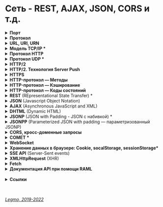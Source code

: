 <h1>Сеть - REST, AJAX, JSON, CORS и т.д.</h1>

[//]: # (Порт)
<details><summary><b>Порт</b></summary><p>

  - Номер выданный операционной системой каждой программе, которая хочет отсылать данные в сеть.

<br></p>
</details> 

[//]: # (Протокол todo: доработать)
<details><summary><b>Протокол</b></summary><p>

  - Сетевой протокол — набор правил, по которым реализуется соединение и обмен данными между несколькими устройствами в сети.
  - Некоторые протоколы:
    - `TСP` - создание интернет пакетов и их обратную сборку в нужном порядке в месте получения. Проверяет целостность информации. Если часть пакетов утеряна в процессе передачи, они передаются повторно.
    - `IP` - для доставки информации по нужному адресу.
    - `UDP` - надо передать быстро, но без гарантий доставки (например передача аудио)
    - `ICMP` - в диагностических или сервисных целях. Например передача сообщений об ошибках и других исключительных ситуациях
    - `SMTP`, `POP`, `IMAP` - Почтовые протоколы
    - `HTTP` — передача данных при клиент-серверном взаимодействии.
    - `FTP` — передача файлов
    - `ARP` — определение MAC-адреса другого компьютера по известному IP-адресу.
  - 
  - Для одновременной работы серверов по протоколам SMTP, POP, IMAP, HTTP, HTTPS, FTP и др. вовсе не требуются отдельные компьютеры или ip-адреса. Все эти сервера можно установить на один компьютер с одним ip-адресом. Это достигается за счет то, что каждый из протоколов использует свой порт.
  - 
  - **Ссылки**
    - [Сетевые протоколы – IP, ICMP, TCP, UDP, POP, SMTP, POP/POP3, IMAP, HTTP/HTTPS, FTP и другие](http://compbasic.ru/network-protocol/)

<br></p>
</details> 

[//]: # (URL, URI, URN todo: дополнять)
<details><summary><b>URL, URI, URN</b></summary><p>

[//]: # (Общее)
- <details><summary><b>Общее</b></summary><p>

  - `URI` (унифицированный идентификатор ресурс) — строка символов, для идентификации ресурса **по его адресу или имени, или тому и тому вместе**.
  - `URL` (унифицированный указатель ресурса) — строка символов, для идентификации ресурса **только по его адресу**. Веб-адрес, используемый для идентификации ресурсов в интернете
  - `URN` (унифицированный идентификатор ресурс) — строка символов, для идентификации ресурса, **только по его имени**.  

  <br></p>
  </details>

[//]: # (URL состоит из)
- <details><summary><b>URL состоит из</b></summary><p>

  - Протокола — набор правил соединение и обмена данными между устройствами в сети. Например: `http:`
  - Домена — имя для идентификации одного или нескольких IP-адресов, на которых расположен ресурс.
  - Пути — местоположение ресурса на сервере
  - Параметров — дополнительные данные, для идентификации или фильтрации ресурса на сервере

  <br></p>
  </details>

[//]: # (Кодировка URL)
- <details><summary><b>Кодировка URL</b></summary><p>

  - URL-адреса используют ASCII-кодировку.
  - 
  - Если есть символы не из набора ASCII — URL-адрес конвертируется в допустимый формат ASCII.
  - Перекодироваться должны буквы кириллицы, буквы с диакритическими знаками, лигатуры, иероглифы...
  - Кодирование URL конвертирует этот адрес в ASCII формат.
  - 
  - Кодировщик URL заменяет небезопасные символы ASCII знаком `%`, за которым следуют два шестнадцатиричных числа, которые соответствуют значениям символов из кодировки `ISO-8859-1`.
  - URL не должен содержать `пробелы`. Кодировщик URL обычно заменяет пробелы знаком `%20`.

  <br></p>
  </details>

[//]: # (Национальные кодировки)
- <details><summary><b>Национальные кодировки</b></summary><p>

  - Для введения многоязычных доменов используют технологию преобразования кодировки.
  - Работает поверх старой системы DNS, не требует никаких изменений в последней.
  - Преобразование имён происходит на стороне клиента, до отправки запроса в систему DNS.
  - Доменные имена с символами нац. алфавитов, которые пользователь набирает в адресной строке, преобразуются браузером в кодировку ASCII.

  <br></p>
  </details>
<br></p>
</details> 

[//]: # (TCP/IP todo: дополнять)
<details><summary><b>Модель TCP/IP *</b></summary><p>

[//]: # (Общее)
- <details><summary><b>Общее</b></summary><p>

  - Модель, теоретическое описание принципов работы набора сетевых протоколов, взаимодействующих друг с другом.
  - Сетевая модель передачи данных, представленных в цифровом виде.
  - 
  - Предполагает прохождение информации через 4 уровня, каждый из них описан набором правил (протоколом передачи).
  - Модель TCP/IP возникла как развитие модели `OSI` (там 7 уровней).
  - 
  - `TCP/IP` — набор протоколов, среди них два основных: TCP (Transmission Control Protocol ) и IP (Internet Protocol).
  - Были первыми разработаны и описаны в данном стандарте.
  - 
  - `Стек протоколов` — конкретные наборы протоколов (правил, по которым идёт соединение и обмен данными между устройствами в сети).
  - Иначе говоря — вложенность протоколов (`TCP` поверх `IP` поверх `Ethernet`).

  <br></p>
  </details>

[//]: # (4 уровня стека TCP/IP)
- <details><summary><b>4 уровня стека TCP/IP</b></summary><p>

  - `Прикладной` уровень (Application Layer)
      - Зачем: поддержка сеанса связи, преобразование протоколов и информации, взаимодействие пользователя и сети...
      - Примеры: HTTP, RTSP, FTP, DNS...
  - `Транспортный` уровень (Transport Layer)
      - Зачем: доставка переданной информации без дублирования, потерь и ошибок, в необходимой последовательности.
      - В стеке TCP/IP транспортные протоколы определяют, для какого именно приложения предназначены эти данные.
      - Примеры: TCP, UDP, SCTP, DCCP
  - `Межсетевой` уровень (Сетевой уровень) (Internet Layer)
      - Зачем: регламентирует взаимодействие между отдельными подсетями.
      - Интернет состоит из множества локальных сетей, объединенных протоколом связи TCP/IP.
      - Маршрутизация осуществляется путем обращения к определенному IP-адресу с использованием маски.
      - Примеры: Для TCP/IP это IP
  - `Канальный/Сетевой` уровень (Network Access Layer)
      - Зачем: кодирование информации, ее деление на пакеты, отправка по нужному каналу. Измерение параметров сигнала (
        задержки ответа, расстояния между хостами...)
      - Для взаимодействия с сетевыми технологиями — Ethernet, Wi-Fi и т. д.
      - Примеры: Ethernet, IEEE 802.11 WLAN, SLIP, Token Ring, ATM и MPLS, физическая среда и принципы кодирования
        информации, T1, E1

  <br></p>
  </details>

[//]: # (Отличия моделей TCP/IP и OSI)
- <details><summary><b>Отличия моделей TCP/IP и OSI</b></summary><p>

  - TCP/IP — стек протоколов, представляющий собой основу Интернета.
  - OSI (Базовая Эталонная Модель Взаимодействия Открытых Систем) — подходит для описания самых разных сетей.

  <br></p>
  </details>

[//]: # (Альтернативы TCP)
- <details><summary><b>Альтернативы TCP</b></summary><p>

  - Один из вариантов: протокол `UDP`. 
  - Поверx него используем `QUIC`, поверх `HTTP/3`. 
  - [Подробнее](https://habr.com/ru/company/vk/blog/594633/)

  <br></p>
  </details>


- **Дополнять — там еще много всего**
- .

[//]: # (Ссылки)
- <details><summary><b>Ссылки</b></summary><p>

  - [Timeweb - Что такое TCP/IP и как работает этот протокол](https://timeweb.com/ru/community/articles/chto-takoe-tcp-ip)
  - [Proglib - Компьютерные сети от А до Я: стек протоколов TCP/IP](https://proglib.io/p/tcp-ip)
  - [Habr - Основы TCP/IP для будущих дилетантов](https://habr.com/ru/post/326574)
  - [Wiki - TCP/IP](https://ru.wikipedia.org/wiki/TCP/IP)
  - [Proglib - Компьютерные сети от А до Я: классификация, стандарты и уровни. OSI](https://proglib.io/p/computer-network)
  
  <br></p>
  </details>

<br></p>
</details> 

[//]: # (Протокол HTTP)
<details><summary><b>Протокол HTTP</b></summary><p>

[//]: # (Ссылки)
- <details><summary><b>Ссылки</b></summary><p>
    
  - `HyperText Transfer Protocol` (протокол передачи гипертекста) — протокол передачи данных.
  - Для передачи произвольных данных при клиент-серверном взаимодействии.
  - 
  - Протокол прикладного уровня — верхний 7-й уровень модели OSI, 4 уровень TCP/IP
  - 
  - Предполагает использование клиент-серверной структуры передачи данных:
    - клиентское приложение формирует запрос и отправляет его на сервер
    - серверное программное обеспечение обрабатывает данный запрос, формирует ответ и передаёт его обратно клиенту
    - клиентское приложение может продолжить отправлять другие запросы (будут обработаны аналогично).
  - 
  - HTTP часто используется как протокол передачи информации для других протоколов прикладного уровня (например SOAP, XML-RPC и WebDAV). В таком случае говорят, что протокол HTTP используется как «транспорт».
  - API многих программ также используют HTTP для передачи данных — сами данные могут иметь любой формат (например XML или JSON).
  - Обычно передача данных по протоколу HTTP осуществляется через TCP/IP-соединения.

    
  <br></p>
  </details>

[//]: # (Клиент, Сервер, Прокси)
- <details><summary><b>Клиент, Сервер, Прокси</b></summary><p>

  - 3 главных объекта, которые обмениваются сообщениями:
  - 
  - `Клиент` (user agent)
      - программа, которая отправляет запросы, получает и обрабатывает ответы от имени пользователя на устройстве
        пользователя,
      - Например, браузер.
  - `Сервер` (веб-сервер)
      - программа, которая работает на сервере, принимает и обрабатывает запросы от клиента, а затем отправляет ответы
        клиенту.
      - Это веб-сервер.
  - `Прокси` (прокси-сервер)
      - программа, которая работает на сервере, пропускает через себя запросы и ответы и выступает в роли посредника между
        клиентом и сервером.
      - Функции:
      - **Кэшировать** данные запроса или ответа — для улучшения производительности и снижения сетевого трафика.
      - **Фильтровать** данные — например сканировать данные антивирусом или использовать родительский контроль.
      - **Балансировка нагрузки** — распределение запросов между разными серверами.
      - **Аутентификацию клиентов** — для управления доступом к ресурсам.
      - **Логировать** — хранение информации о запросах клиентов и ответах сервера.
      - **Защищать** — обнаружение некоторых типов атак. Например: определение подозрительного трафика или DDoS-атаки.

  <br></p>
  </details> 

[//]: # (Общий алгоритм)
- <details><summary><b>Общий алгоритм</b></summary><p>

  - Клиент устанавливает соединение с сервером с помощью протокола транспортного уровня TCP.
      - Клиент может переиспользовать одно и то же соединение для работы с сервером или создавать его каждый раз. Зависит от задачи, конфигурации сети и конкретных настроек оборудования.
  - Клиент посылает HTTP-сообщение с `телом` и `параметрами` запроса.
  - Сервер принимает это сообщение и на основании логики работы бэкенда формирует и отправляет HTTP-сообщение ответа.

  <br></p>
  </details> 

[//]: # (Сессия, cookie)
- <details><summary><b>Сессия, cookie</b></summary><p>

  - Протокол HTTP не хранит состояние => количество соединений не приводит к существенному усложнению взаимодействия.
  - Но есть понятие `сессии`, с помощью которой можно передавать и хранить необходимые данные, относящиеся к конкретному сеансу связи.
  - Данные сессии сохраняются на клиенте и на сервере.
  - Например: доступен идентификатор сессии, который позволяет не проводить авторизацию клиента при каждом обращении к серверу.
  - Часто для хранения данных о сессии используются `Cookie`.

  <br></p>
  </details> 

[//]: # (HTTP-сообщения)
- <details><summary><b>HTTP-сообщения</b></summary><p>

  - HTTP-сообщение — обычный текст в кодировке ASCII.
  - 
  - В версиях HTTP/1.1 и раньше — сообщения пересылались в качестве обычного текста.
  - В версии HTTP/2 — текстовое сообщение разделяется на фреймы. Позволяет выполнить оптимизацию и повысить
  - производительность.
  - 
  - Два типа сообщений:
    - запросы — от клиента
    - ответы — от сервера
  - 
  - Структура:
    - `Стартовая строка` — описывает запрос, или статус (успех или сбой)
    - `Заголовки` — передают сервисную информацию, определяют запрос или описывают тело сообщения.
    - `Тело сообщения` (опционально) — представляет данные в текстовом виде. Может отсутствовать (у всех HEAD-запросов, у некоторых GET-запросов...)
  - 
  - Стартовую строку вместе с заголовками сообщения HTTP называют головой запроса, а его данные - телом.

  <br></p>
  </details> 

[//]: # (HTTP-сообщения - стартовая строка)
- <details><summary><b>HTTP-сообщения - стартовая строка</b></summary><p>

  - **Стартовая строка запроса**
    - Метод HTTP — какое действие хочу совершить (GET, PUT, POST, HEAD, OPTIONS...).
        - `OPTIONS` — для определения возможностей сервера по преобразованию данных. Предварительный запрос к серверу при
          кросс-доменном запросе. Не кэшируется (???).
        - `GET` — для получения данных от сервера. Не имеет тела, информацию можно передать только через `querystring`.
          Кэшируется.
        - `HEAD` — для получения данных от сервера. Как GET, но не возвращает данных в ответе. Для проверки существования
          сайта, получения метаданных. Кэшируется.
        - `POST` — для отправки данных на сервер. Не кэшируется.
        - `PUT` — для добавления новых или изменения существующих данных на сервере. Не кэшируется.
        - `PATCH` — для добавления новых или изменения существующих данных на сервере. Как PUT, но для обновления части
          данных.
        - `DELETE` — для удаления данных на сервере. Не кэшируется.
        - `TRACE` — возвращает запрос от клиента так, что в ответе будет информация о преобразованиях запроса на
          промежуточных серверах.
        - `CONNECT` — переводит текущее соединение в TCP/IP-туннель. Обычно используется для установления защищённого
          SSL-соединения.
    - Цель запроса — адрес. Обычно URL или абсолютный путь протокола. Формат зависит от HTTP-метода.
        - Абсолютный путь, '?' и строка запроса — самая распространённая форма, `исходная формой` (origin form).
            - Для методов GET, POST, HEAD, и OPTIONS.
            - `POST / HTTP 1.1`
            - `GET /background.png HTTP/1.0`
            - `HEAD /test.html?query=alibaba HTTP/1.1`
            - `OPTIONS /anypage.html HTTP/1.0`
        - Полный URL - абсолютная форма (absolute form) , обычно используется с GET при подключении к прокси.
            - `GET http://developer.mozilla.org/ru/docs/Web/HTTP/Messages HTTP/1.1`
        - Компонента URL "authority", состоящая из имени домена и (необязательно) порта (предваряемого символом ':'),
          называется authority form. Используется только с методом CONNECT при установке туннеля HTTP.
            - `CONNECT developer.mozilla.org:80 HTTP/1.1`
        - Форма звёздочки (asterisk form), просто "звёздочка" ('*') используется с методом OPTIONS и представляет сервер.
            - `OPTIONS * HTTP/1.1`
    - Версия HTTP — определяет структуру остального сообщения. Какую версию лучше использовать для ответа.
  - 
  - **Стартовая строка ответа (строка статуса)**
    - Версия протокола (обычно HTTP/1.1)
    - Код состояния — был ли запрос успешным.
        - `1xx` — обработка данных на сервере продолжается;
        - `2xx` — успешная обработка данных;
        - `3xx` — перенаправление запросов (редирект);
        - `4xx` — ошибка по вине клиента;
        - `5xx` — ошибка по вине сервера.
        - [MDN - Коды ответа HTTP](https://developer.mozilla.org/ru/docs/Web/HTTP/Status)
        - [Яндекс.Справка - Справочник по кодам статуса HTTP](https://yandex.ru/support/webmaster/error-dictionary/http-codes.html)
    - Пояснение — краткое описание кода состояния
    - Пример строки статуса: `HTTP/1.1 404 Not Found.`

  <br></p>
  </details> 

[//]: # (HTTP-сообщения - заголовки)
- <details><summary><b>HTTP-сообщения - заголовки</b></summary><p>

  - Структура заголовка: строка, завершаемая (':') и значение, структура которого определяется заголовком.
  - Весь заголовок, включая значение, представляет собой одну строку, может быть довольно длинной.
  - 
  - **4 группы заголовков**:
    - Основные заголовки — могут включаться в любые сообщения клиента и сервера.
    - Заголовки запроса — используются только в сообщениях клиента.
    - Заголовки ответа — используются только в сообщениях сервера.
    - Заголовки сущности — описывают данные в сообщении.
  - 
  - В заголовках указывается информация необходимая для работы веб-сервера или клиента.
  - Например:
    - есть адрес домена, к которому обращается клиент
    - информация об авторизации пользователя.
    - информацию о настройках кэширования на клиенте и сервере
    - формат передаваемых данных
    - языке
    - последних дате и времени модификации данных
    - ...
  - 
  - **Пример**
    - Для экономии трафика часто используют сжатие данных: архивация данных перед пересылкой и разархивация после пересылки.
    - Для этого применяют несколько алгоритмов сжатия (gzip, brotli...)
    - Чтобы пользоваться сжатием, необходимо дать понять клиенту и серверу, что это вообще возможно и какой алгоритм сжатия применять.
    - Клиент должен сообщить серверу, что сжатие поддерживается.
    - Сервер должен сообщить что данные сжаты и их необходимо распаковать перед использованием.
    - Клиент, сообщает о поддержке сжатия gzip, br или deflate используя заголовок: `Accept-Encoding: gzip, br, deflate`
    - Сервер для передачи данных в сжатом формате gzip шлёт заголовок: `Content-Encoding: gzip`
  - 
  - **Ссылки**
    - [MDN - Заголовки HTTP](https://developer.mozilla.org/ru/docs/Web/HTTP/Headers)

  <br></p>
  </details> 

[//]: # (HTTP-сообщения - тело)
- <details><summary><b>HTTP-сообщения - тело</b></summary><p>

  - Данные, которые будут отправлены с запросом, или данные, полученные с ответом.
  - Может отсутствовать — для всех HEAD-запросов, для некоторых GET-запросов, у ответов с кодом состояния 201 (создано), 204 (Нет содержимого) и др.
  -
  - **Формат данных тела сообщения**
    - Бывает нескольких типов.
    - Чаще всего встречаются типы:
      - text/html.
      - application/json.
      - multipart/form-data.
  - 
  - **Тело запроса**
    - Может отсутствовать — для всех HEAD-запросов, для некоторых GET-запросов (запрос клиента, где указан метод GET для
      получения данных).<bb>
    - Запросы, собирающие (fetching) в нем обычно не нуждаются ресурсы (`GET`, `HEAD`, `DELETE`, или `OPTIONS`).<br>
    - Некоторые запросы отправляют на сервер данные для обновления, как это часто бывает с запросами `POST` (содержащими
      данные HTML-форм).
    - можно разделить на 2 категории:
        - Одноресурсные тела — состоят из одного отдельного файла, определяемого двумя заголовками: Content-Type и
          Content-Length.
        - Многоресурсные тела — состоят из N частей, каждая содержит свой бит информации. Обычно связаны с HTML-формами.
  - 
  - **Тело ответа**
    - есть не у всех ответов: у ответов с кодом состояния 201 (создано), 204 (нет содержимого) и др.
    - можно разделить на 3 категории:
        - Одноресурсные тела из отдельного файла известной длины, определяемые двумя заголовками: Content-Type и
          Content-Length.
        - Одноресурсные тела из отдельного файла неизвестной длины, разбитого на небольшие части (chunks) с заголовком
          Transfer-Encoding, значением которого является chunked.
        - Многоресурсные тела состоящие из многокомпонентного тела, каждая часть которого содержит свой сегмент информации.
          Довольно редки.

  - 
  - **Ссылки**
    - [MDN - Сообщения HTTP.Тело](https://developer.mozilla.org/ru/docs/Web/HTTP/Messages#%D1%82%D0%B5%D0%BB%D0%BE_2)

  <br></p>
  </details> 

[//]: # (Ссылки)
- <details><summary><b>Ссылки</b></summary><p>

  - [Дока - Протокол HTTP](https://doka.guide/tools/http-protocol/)
  - [MDN - Основы HTTP](https://developer.mozilla.org/ru/docs/Web/HTTP/Basics_of_HTTP)
  
  <br></p>
  </details>

<br></p>
</details>

[//]: # (Протокол UDP todo: дополнять)
<details><summary><b>Протокол UDP *</b></summary><p>

  - Передача данных между сервером и браузером опирается на протоколы транспортного уровня TCP и UDP. Знание о том, как они работают, позволяет оптимизировать передачу данных и улучшить пользовательский опыт.
  - На практике TCP используется в случаях, когда необходимо гарантировать целостность и порядок приходящих данных в ущерб скорости их передачи. Это важно для обмена файлами (например, запрос на получение файлов разметки HTML или стилей CSS).
  - `UDP` используется, если скорость важнее соблюдения подобных требований (например, доставка потокового аудио или видео). Гарантий доставки и порядка получения данных нет.
  - 
  - **Расширенная UDP-TCP шутка**
    - Я знаю отличную шутку про UDP, но не факт, что она до вас дойдет.
    - Я знаю отличную шутку про TCP, но если она до вас не дойдет, то я повторю.
    - А кто знает отличную шутку про ARP?
    - А вы слышали шутку про ICMP?
    - Вам еще кто-то рассказывал шутку про STP?..
  - 
  - **Ссылка**
    - [Протоколы TCP и UDP ](https://doka.guide/tools/tcp-udp-protocols/)

<br></p>
</details> 

[//]: # (HTTP/2 todo: доработать)
<details><summary><b>HTTP/2</b></summary><p>

[//]: # (Общее)
- <details><summary><b>Общее</b></summary><p>

  - Вторая версия сетевого протокола HTTP.
  - Для повышения эффективности передачи данных по сети.
  -   
  - Разработан рабочей группой Hypertext Transfer Protocol working group
  - Утверждён в 2015
  - В 2021 около 50% из 10 млн самых популярных интернет-сайтов поддерживают протокол HTTP/2.


  <br></p>
  </details>

[//]: # (Цели)
- <details><summary><b>Цели</b></summary><p>

  - Добавить механизмы согласования протокола - клиент и сервер могут использовать HTTP 1.1, 2.0 или, гипотетически, иные, не HTTP-протоколы.
  - Уменьшение задержек доступа для ускорения загрузки страниц, в частности путём:
    - Сжатия данных в заголовках HTTP
    - Использования push-технологий на серверной стороне
    - Конвейеризации запросов
    - Устранения проблемы блокировки «head-of-line» протоколов HTTP 1.0/1.1
    - Мультиплексирования множества запросов в одном соединении TCP
  - Сохранение совместимости с существующими применениями HTTP

  <br></p>
  </details>

[//]: # (Отличия от HTTP 1.1)
- <details><summary><b>Отличия от HTTP 1.1</b></summary><p>  

  - Протокол HTTP/2 является бинарным. По сравнению с предыдущим стандартом изменены способы разбиения данных на фрагменты и транспортирования их между сервером и клиентом.
  - В HTTP/2 сервер имеет право послать то содержимое, которое ещё не было запрошено клиентом. Это позволит серверу сразу выслать дополнительные файлы, которые потребуются браузеру для отображения страниц, без необходимости анализа браузером основной страницы и запрашивания необходимых дополнений.
  - Также часть улучшений получена за счёт мультиплексирования запросов и ответов для преодоления проблемы «head-of-line blocking» протоколов HTTP 1; сжатия передаваемых заголовков и введения явной приоритизации запросов. 

  <br></p>
  </details>

[//]: # (Server Push)
- <details><summary><b>Server Push</b></summary><p>  

  - HTTP/2 вводит технологию `Server Push` — позволяет серверу отправлять данные в клиентский кэш по собственной инициативе. 
  - Однако, при использовании этой технологии данные нельзя отправлять прямо в приложение. 
  - Данные, отправленные сервером по своей инициативе, обрабатывает браузер, при этом нет API, которые позволяют, например, уведомить приложение о поступлении данных с сервера и отреагировать на это событие.

  <br></p>
  </details>

[//]: # (SSE)
- <details><summary><b>SSE</b></summary><p>

  - `Server-Sent Events (SSE)` — механизм, который позволяет серверу асинхронно отправлять данные клиенту после установления клиент-серверного соединения.
  - После соединения сервер может отправлять данные по своему усмотрению, например, когда окажется готовым к передаче очередной фрагмент данных. 
  - Можно представить себе как одностороннюю модель издатель-подписчик. 
  - Кроме того, в рамках этой технологии существует стандартное клиентское API для JavaScript, называемое EventSource, реализованное в большинстве современных браузеров как часть стандарта HTML5 W3C. 
  - Технология SSE основана на HTTP => она отлично сочетается с HTTP/2. Можно скомбинировать с некоторыми возможностями HTTP/2, что открывает дополнительные перспективы.
    - HTTP/2 даёт эффективный транспортный уровень, основанный на мультиплексированных каналах, 
    - а SSE даёт приложениям API для передачи данных с сервера.
  - Технология SSE основана на HTTP. Это означает, что с использованием HTTP/2 не только несколько SSE-потоков могут передавать данные в одном TCP-соединении, но то же самое может быть сделано и с комбинацией из нескольких наборов SSE-потоков (отправка данных клиенту по инициативе сервера) и нескольких запросов клиента (уходящих к серверу).
  - Благодаря HTTP/2 и SSE теперь имеется возможность организации двунаправленных соединений, основанных исключительно на возможностях HTTP, и имеется простое API, которое позволяет обрабатывать в клиентских приложениях данные, поступающие с серверов.
  - Недостаточные возможности в сфере двунаправленной передачи данных часто рассматривались как основной недостаток при сравнении `SSE` и `WebSocket`. Благодаря HTTP/2 подобного недостатка больше не существует. Это открывает возможности по построению систем обмена данными между серверными и клиентскими частями приложений исключительно с использованием возможностей HTTP, без привлечения технологии WebSocket.

  <br></p>
  </details>

[//]: # (Ссылки)
- <details><summary><b>Ссылки</b></summary><p>

  - [Все, что нужно знать о HTTP/2](https://sebweo.com/ru/vse-chto-nuzhno-znat-o-http-2/)
  - [Wikipedia](https://ru.wikipedia.org/wiki/HTTP/2)

  <br></p>
  </details>
  
<br></p>
</details>

[//]: # (HTTP/2. Технология Server Push)
<details><summary><b>HTTP/2. Технология Server Push</b></summary><p>

  - HTTP/2 вводит технологию Server Push, которая позволяет серверу отправлять данные в клиентский кэш по собственной инициативе. Однако, при использовании этой технологии данные нельзя отправлять прямо в приложение. Данные, отправленные сервером по своей инициативе, обрабатывает браузер, при этом нет API, которые позволяют, например, уведомить приложение о поступлении данных с сервера и отреагировать на это событие.
  - Именно в подобной ситуации весьма полезной оказывается технология Server-Sent Events (SSE). SSE — это механизм, который позволяет серверу асинхронно отправлять данные клиенту после установления клиент-серверного соединения.
  - 
  - **Ссылки**
    - [Legmo - Работа браузера](/Pages/Network/Browser.md)
    - [Habr - HTTP/2 Server Push не так прост, как я думал](https://habr.com/ru/company/badoo/blog/331216/)

<br></p>
</details> 

[//]: # (HTTPS)
<details><summary><b>HTTPS</b></summary><p>

[//]: # (Общее)
- <details><summary><b>Общее</b></summary><p>
  
  - Расширение протокола HTTP, реализует упаковку данных в криптографический протокол SSL или TLS.
  - 
  - Имеют 3 уровня защиты:
    - Шифрование данных — позволяет избежать их перехвата;
    - Сохранность данных — любое изменение данных фиксируется;
    - Аутентификация — защищает от перенаправления пользователя.

  <br></p>
  </details>

[//]: # (В каких случаях необходим сертификат HTTPS?)
- <details><summary><b>В каких случаях необходим сертификат HTTPS?</b></summary><p>

  - Обязательное использование защищенного протокола передачи данных требует вся информация, касающаяся проведения платежей в интернете: оплата товаров в интернет-магазинах любым способом (индивидуальная платежная карта, онлайн системы платежей и пр.), оплата услуг через интернет-банкинг, совершение платежей в онлайн сервисах (казино, online-курсы и т.п.) и многое другое.
  - Также рекомендуется на сайтах, которые для доступа к определенному контенту запрашивают личные данные пользователей, например, номер паспорта – такие данные необходимо защищать от перехвата злоумышленниками.

  <br></p>
  </details>

[//]: # (Как использовать HTTPS. Сертификаты)
- <details><summary><b>Как использовать HTTPS. Сертификаты</b></summary><p>

  - HTTPS основан на том, что компьютер пользователя и сервер выбирают общий `секретный ключ` — им шифруется передаваемая информация.
  - Этот ключ уникальный и генерируется для каждого сеанса. Считается, что его подделать невозможно.
  - Во избежание перехвата данных третьим лицом используется `цифровой сертификат` — электронный документ, который идентифицирует сервер. Каждый владелец сайта (сервера) для установки защищенного соединения с пользователем должен иметь такой сертификат.
  - Первое, что делает браузер при установке соединения по протоколу HTTPS – проверку подлинности сертификата. В случае успешного ответа начинается обмен данными.
  - Сертификаты выдают их специализированные `центры сертификации` на определенный период. Важно не забывать продлевать действие сертификата.
  -  
  - В сертификате указываются данные владельца и подпись.
  - С помощью сертификата вы подтверждаете, что:
    - лицо, которому он выдан, действительно существует
    - оно является владельцем сервера (сайта), который указан в сертификате
  - Сертификатов существует несколько видов в зависимости от следующих факторов:
    - необходимого уровня безопасности;
    - количества доменных имен и поддоменов;
    - количества владельцев.

  <br></p>
  </details>

[//]: # (Ссылки)
- <details><summary><b>Ссылки</b></summary><p>

    - [Proglib - Что такое HTTP и HTTPS?](https://proglib.io/p/chto-takoe-http-i-https-2021-03-22)
  
  <br></p>
  </details>

<br></p>
</details> 

[//]: # (HTTP-протокол — Методы)
<details><summary><b>HTTP-протокол — Методы</b></summary><p>

- Метод — это указание операции над ресурсом.
- Методы HTTP-протокола:
  - `OPTIONS` — для определения возможностей сервера по преобразованию данных. Предварительный запрос к серверу при кросс-доменном запросе. Не кэшируется (???).
  - `GET` — для получения данных от сервера. Не имеет тела, информацию можно передать только через `querystring`. Кэшируется.
  - `HEAD` — для получения данных от сервера. Как GET, но не возвращает данных в ответе. Для проверки существования сайта, получения метаданных. Кэшируется.
  - `POST` — для отправки данных на сервер. Не кэшируется.
  - `PUT` — для добавления новых или изменения существующих данных на сервере. Не кэшируется.
  - `PATCH` — для добавления новых или изменения существующих данных на сервере. Как PUT, но для обновления части данных.
  - `DELETE` — для удаления данных на сервере. Не кэшируется.
  - `TRACE` — возвращает запрос от клиента так, что в ответе будет информация о преобразованиях запроса на промежуточных серверах.
  - `CONNECT` — переводит текущее соединение в TCP/IP-туннель. Обычно используется для установления защищённого SSL-соединения.
- 
- **Ссылки**
  - [Методы HTTP-запроса](https://devanych.ru/technologies/metody-http-zaprosa)
  - [Habr - Простым языком об HTTP](https://habr.com/ru/post/215117/)

<br></p>
</details> 

[//]: # (HTTP-протокол — Кэширование)
<details><summary><b>HTTP-протокол — Кэширование</b></summary><p>

[//]: # (Общее)
- <details><summary><b>Общее</b></summary><p>

  - `Кэширование` — временное сохранение контента из предыдущих запросов.
  - 
  - Позволяет хранить веб-ресурсы на удалённых точках по пути от вашего сервера к пользовательскому браузеру.
  - Браузер тоже хранит у себя кэш, чтобы клиенты не запрашивали у вас постоянно одни и те же ресурсы.
  - 
  - Веб-кэширование является основной конструктивной особенностью протокола HTTP, предназначенного для минимизации сетевого трафика и улучшения отзывчивости системы в целом. Контент кэшируется на каждом уровне от исходного сервера до браузера.
  - Веб-кеширование работает путем кэширования HTTP-ответов для запросов в соответствии с определенными правилами. Последующие запросы кэшированного контента затем можно извлечь из ближайшего кэша, а не отправлять запрос обратно на веб-сервер.
  - Кеш надо правильно сконфигурировать: ресурсы редко остаются неизменными, так что копию требуется хранить только до того момента, как ресурс изменился, но не дольше.
  - 
  - Главной целью политики кэширования является достижение баланса, который позволяет применять агрессивное кэширование, когда это возможно, и оставляет возможность аннулировать записи при внесении изменений.<br>
  - Скорее всего, на каждом сайте будут:
    - Агрессивно кэшируемые элементы.
    - Элементы с коротким сроком свежести и необходимостью валидации.
    - Элементы, которые не кэшируются вообще.
      Цель — по возможности перемещать контент в первые категории, при сохранении приемлемого уровня точности.
  - 
  - Здесь будет говориться в основном о `кешах браузеров и прокси`, но существуют также `кеши шлюзов`, `CDN`, `реверсные прокси кеши `и `балансировщики нагрузки`...
    
  <br></p>
  </details>

[//]: # (Зачем)
- <details><summary><b>Зачем</b></summary><p>

  - Настройки кэширования веб-трафика крайне важны для посещаемых сайтов.
  - Например, если платишь за траффик или важна скорость/посещаемость.
  - Основной источник повышения производительности веб-сайтов
  - Сокращается задержка — уменьшается время, необходимое для отображения ресурсов
  - Снижается сетевой трафик
  - Снижается нагрузка на сервер, которому не приходится самому обслуживать всех клиентов
  - Повышается производительность — кеш ближе к клиенту и ресурс передаётся быстрее.

  <br></p>
  </details>

[//]: # (Коэффициент попадания в кэш)
- <details><summary><b>Коэффициент попадания в кэш</b></summary><p>

  - Мера измерения продуктивности кэша. 
  - Отношение количества запросов, которые можно обслужить из кэша, к общему количеству запросов. Высокий коэффициент попадания в кэш означает, что из кэша можно извлечь высокий процент контента. Обычно к такому результату стремится большинство администраторов.


  <br></p>
  </details>

[//]: # (Валидация / Инвалидация)
- <details><summary><b>Валидация / Инвалидация</b></summary><p>

  - `Валидация` – проверка устаревшего контента на исходном сервере с целью уточнить последнюю версию элемента.<br>
  - `Инвалидация` – процесс удаления контента из кэша раньше срока истечения его свежести. Необходимо, если элемент был изменен на исходном сервере, а в кэше хранится его устаревший элемент, что вызовет значительные проблемы для клиента.


  <br></p>
  </details>

[//]: # (Что кэшировать?)
- <details><summary><b>Что кэшировать?</b></summary><p>

  - Лучше кэшировать
    - Логотипы и изображения бренда.
    - Не ротируемые изображения в целом (например, значки навигации).
    - Стили.
    - Общие файлы Javascript.
    - Загружаемый контент.
    - Файлы мультимедиа.
  - Кэшировать с оторожностью
    - HTML-страницы.
    - Ротируемые изображения.
    - Часто изменяемые Javascript и CSS.
    - Контент, запрашиваемый с помощью файлов cookie.
  - Лучше не кэшировать
    - Активы, связанные с конфиденциальными данными. (банковская информация и т. д.)
    - Контент, который зависит от пользователя и часто изменяется.

  <br></p>
  </details>

[//]: # (Виды кеширования по роли в архитектуре)
- <details><summary><b>Виды кеширования по роли в архитектуре</b></summary><p>

  - серверное
    - серверное кэширование страниц сайта — веб-сервер
    - кэширование кода интерпретатора PHP
    - кэширование запросов к базе данных.
  - прокси-серверы
    - любой сервер между клиентом и сервером, может кэшировать определенный контент. Эти кэши могут поддерживаться интернет-провайдерами или другими независимыми сторонами.
  - клиентское
    - на уровне браузера. Обычно пользовательский контент или контент, который часто запрашивается и сложно извлекается.

  <br></p>
  </details>

[//]: # (Виды кеширования по доступу)
- <details><summary><b>Виды кеширования по доступу</b></summary><p>

  - `приватные кеши` — предназначен для отдельного пользователя
    - Приватный (private) кеш браузера — содержит все документы, загруженные данным пользователем по HTTP.
  - `кеши совместного использования` (shared cache) — хранятся копии, которые могут направляться разным пользователям.
    -  кеш, который сохраняет ответы, чтобы их потом могли использовать разные пользователи. Например, в локальной сети вашего провайдера или компании, может быть установлен прокси, обслуживающий множество пользователей, чтобы можно было повторно использовать популярные ресурсы, сокращая тем самым сетевой трафик и время ожидания.


  <br></p>
  </details>

[//]: # (Заголовки кэширования)
- <details><summary><b>Заголовки кэширования (основные)</b></summary><p>

  - Большая часть поведения при кэшировании определяется политикой, которую устанавливает владелец контента.
  - Эти политики в основном формулируются с помощью HTTP-заголовков.
  - Есть разные версии протокола HTTP => есть разные заголовки кэширования, с разными уровнями сложности. 
  - 
  - `Expires` — устаревший. Очень простой. Устанавливает время в будущем, когда истекает срок действия контента.
  - `Cache-Control` — задание инструкций кеширования для запросов и ответов.
    - Можно установить несколько инструкций политики кэширования. Инструкции разделяются запятыми.
    - Стандартные инструкции для запроса
      - `Cache-Control: max-age=<seconds>` — максимальное время в течение которого ресурс будет считаться актуальным
      - `Cache-Control: max-stale[=<seconds>]` — клиент хочет получить ответ, для которого было превышено время устаревания.
      - `Cache-Control: min-fresh=<seconds>` — клиент хочет получить ответ, который будет актуален как минимум указанное количество секунд.
      - `Cache-Control: no-cache` — необходимость отправить запрос на сервер для валидации ресурса перед использованием закешированных данных.
      - `Cache-Control: no-store` — 
      - `Cache-Control: no-transform` — 
      - `Cache-Control: only-if-cached` — необходимость использования только закешированных данных. Запрос на сервер не должен посылаться.
    - Стандартные инструкции для ответа
      - `Cache-Control: must-revalidate` — Кеш должен проверить статус устаревших ресурсов перед их использованием.
      - `Cache-Control: no-cache` — Кеш должен проверить статус устаревших ресурсов перед их использованием. Применим только к разделяемым кешам (например, прокси), игнорируется частными кешами.
      - `Cache-Control: no-store` — Кеш не должен хранить никакую информацию о запросе и ответе
      - `Cache-Control: no-transform` — Никакие преобразования не должны применяться к ресурсу.
      - `Cache-Control: public` — ответ может быть закеширован в любом кеше.
      - `Cache-Control: private` — ответ предназначен для одного пользователя и не должен помещаться в разделяемый кеш. Только частный кеш.
      - `Cache-Control: proxy-revalidate` — 
      - `Cache-Control: max-age=<seconds>` — 
      - `Cache-Control: s-maxage=<seconds>` — 
  - `Etag` — для валидации кэша. 
    - Сервер может предоставить уникальный Etag для элемента. 
    - Когда придет время проверить кэшированный контент, кэширующий сервер может отправить обратно Etag контента. 
    - Исходный сервер либо сообщит ему, что контент не изменился, либо отправит обновленный контент (с новым Etag).
  - `Last-Modified` — когда элемент был изменен в последний раз. 
    - Часть стратегии валидации для обеспечения свежего контента.
  - `Content-Length` — размер отправленного тела объекта в байтах.
    - Некоторые программы отказываются кэшировать контент, если заранее не знают о размере кэша.
  - `Vary` — сообщает системе, по каким заголовкам кэширования она может понять, что в кэше находится правильный контент.
    - Дает возможность хранить разные версии одного и того же контента за счет разбавления записей в кэше.
    - Чаще всего используют для указания ключа заголовка `Accept-Encoding` — чтоб различать сжатый / несжатый контент.
  - ...


  <br></p>
  </details>

[//]: # (Приёмы веб-разработчика для улучшения кэширования сайта)
- <details><summary><b>Приёмы веб-разработчика для улучшения кэширования сайта</b></summary><p>

  - Установите определенные каталоги для изображений, css и общего контента. 
    - Размещение контента в выделенных каталогах позволит вам легко ссылаться на них с любой страницы вашего сайта.
  - Используйте один и тот же URL-адрес для ссылки на одни и те же элементы. 
    - Поскольку кэш отталкивается как от хоста, так и от пути к запрошенному контенту, убедитесь, что вы ссылаетесь на свой контент на всех ваших страницах одинаково.
  - Используйте CSS-спрайты, где это возможно. 
    - CSS-спрайты для элементов, таких как значки и навигация, уменьшают количество раундов, необходимых для рендеринга вашего сайта, и позволяют сайту кешировать этот единственный спрайт в течение длительного времени.
  - По возможности храните сценарии и внешние ресурсы локально. 
    - Если вы используете скрипты javascript и другие внешние ресурсы, подумайте о том, чтобы разместить эти ресурсы на своих собственных серверах. 
    - Обратите внимание, что вам нужно знать о любых обновлениях, чтобы вовремя обновить локальную копию.

  <br></p>
  </details>

[//]: # (Ссылки)
- <details><summary><b>Ссылки</b></summary><p>

  - [Habr - Гид по заголовкам кэширования HTTP для начинающих](https://habr.com/ru/post/253121/)
  - [MDN - HTTP-кеширование](https://developer.mozilla.org/ru/docs/Web/HTTP/Caching)
  - [MDN - Cache-Control](https://developer.mozilla.org/ru/docs/Web/HTTP/Headers/Cache-Control)
  - [Повышение производительности приложений с помощью HTTP-заголовков кеширования](https://www.internet-technologies.ru/articles/povyshenie-proizvoditelnosti-prilozheniy-s-pomoschyu-http-zagolovkov-keshirovaniya.html)
  - [Основы кэширования: терминология, основные HTTP-заголовки и стратегии](https://www.8host.com/blog/osnovy-keshirovaniya-terminologiya-osnovnye-http-zagolovki-i-strategii/)
  - [Что такое кэширование](https://ru.hostings.info/termins/cashirovaniye.html)


  <br></p>
  </details>

<br></p>
</details> 

[//]: # (HTTP-протокол — Коды состояний)
<details><summary><b>HTTP-протокол — Коды состояний</b></summary><p>

- **Основные группы кодов состояний**
  - `1xx` - Information
  - 100 - Continue
  - `2xx` - Success
  - 200 - OK
  - 201 - Created
  - 202 - Accepted
  - 204 - No Content
  - `3xx` - Redirect
  - 301 - Moved Permanently
  - 307 - Temporary Redirect
  - `4xx` - Client Error
  - 400 - Bad Request
  - 401 - Unauthorized
  - 403 - Forbidden
  - 404 - Not Found
  - `5xx` - Server Error
  - 500 - Internal Server Error
  - 501 - Not Implemented
  - 502 - Bad Gateway
  - 503 - Service Unavailable
  - 504 - Gateway Timeout

- **Ссылки**
  - [Яндекс.Справка - Справочник по кодам статуса HTTP](https://yandex.ru/support/webmaster/error-dictionary/http-codes.html)
  - [MDN - Коды ответа HTTP](https://developer.mozilla.org/ru/docs/Web/HTTP/Status)

<br></p>
</details>

[//]: # (REST todo: дополнить)
<details><summary><b>REST</b> (REpresentational State Transfer) *</summary><p>

[//]: # (Общее)
- <details><summary><b>Общее</b></summary><p>
  
  - Aрхитектурный стиль. Набор правил которые должны быть выполнены при проектировании распределенной системы.
  - Облегчает системам обмен данными.
  - 
  - `RESTful` — системы, отвечающие требованиям REST.
  - `REST API` - интерфейс приложения который не нарушает ограничений REST. Набор классов, функций, констант и т.д.
  - 
  - Автор идеи и термина Рой Филдинг 2000 г.
  - REST на сегодняшний день практически вытеснил все остальные подходы, в том числе дизайн основанный на SOAP и WSDL.
  - Современная альтернатива — [GraphQL](/Pages/Network/GraphQL.md)
  -
  - **Важно!**
    - Архитектура REST не привязана к конкретным технологиям и протоколам.
    - В реальности построение RESTful API почти всегда подразумевает использование HTTP и каких-то популярных форматов представления ресурсов (например JSON или XML).

  <br></p>
  </details>

[//]: # (Преимущества REST)
- <details><summary><b>Преимущества REST</b></summary><p>

  - Масштабируемости взаимодействия компонентов системы (приложения)
  - Общность интерфейсов
  - Независимое внедрение компонентов
  - Промежуточные компоненты, снижающие задержку, усиливающие безопасность
  - 
  - Отсутствие дополнительных внутренних прослоек, что означает передачу данных в том же виде, что и сами данные. Т.е. данные не оборачиваются в XML, как это делает SOAP и XML-RPC, не используется AMF, как это делает Flash и т.д. Просто отдаются сами данные.
  - Каждая единица информации (ресурс) однозначно определяется URL — это значит, что URL по сути является первичным ключом для единицы данных. Причем совершенно не имеет значения, в каком формате находятся данные по адресу — это может быть и HTML, и jpeg, и документ Microsoft Word.
  - Как происходит управление информацией ресурса — это целиком и полностью основывается на протоколе передачи данных. Наиболее распространенный протокол конечно же HTTP. Для HTTP действие над данными задается с помощью методов : GET (получить), PUT (добавить, заменить), POST (добавить, изменить, удалить), DELETE (удалить). Таким образом, действия CRUD (Create-Read-Update-Delete) могут выполняться как со всеми 4-мя методами, так и только с помощью GET и POST.

  <br></p>
  </details>

[//]: # (Что такое RESTful)
- <details><summary><b>Правила RESTful систем</b></summary><p>

  - Ключевое:
    - не имеют сохранения состояния
    - разделяют интересы клиента и сервера.
  - 
  - Распределенная система считается сконструированной по REST архитектуре (RESTful) если она:
    1. `Client-Server` — разделение на клиентов и серверы.
        - Например, клиенты не связаны с хранением данных, которое остается внутри каждого сервера, так что мобильность кода
          клиента улучшается.
        - Серверы не связаны с интерфейсом пользователя или состоянием, так что серверы могут быть проще и
          масштабируемы.
        - Серверы и клиенты могут быть заменяемы и разрабатываться независимо, пока интерфейс не изменяется.
        - Преимущества:
            - упрощает переносимость пользовательского интерфейса между платформами. Например клиент может быть реализован
              как для Desktop так и для мобильных, может использовать различные front-end фреймворки — это не отразится на
              серверной части.
            - улучшает масштабируемость, т.е упрощает серверную часть.
    2. `Stateless` — отсутствие состояния
        - Сервер не хранит информации о клиентах.
        - В запросе должна храниться вся необходимая информация для обработки запроса и если необходимо, идентификации
          клиента.
        - В периоды между запросами клиента никакая информация о состоянии клиента на сервере не хранится => каждый запрос
          клиента должен содержать всю информацию необходимую для выполнения запроса.
        - Пример: клиент наполняет корзину интернет-магазина — мы не должны отправлять промежуточные состояния для
          временного хранения на сервер. Данные должны быть переданы единым запросом при оформлении покупки.
        - Преимущества:
            - улучшает мониторинг системы, т.к. при анализе данных один запрос содержит все необходимые данные.
            - повышает надежность системы, упрощая задачу восстановления данных при возникновения сбоя.
            - повышает масштабируемость, т.к. отсутствует необходимость в хранении состояния между запросами позволяя
              серверным компонентам быстрее освобождать ресурсы и упрощая их реализацию.
    3. `Cache` — кэширование
        - Каждый ответ сервера должен быть отмечен: является ли он кэшируемым или нет.
        - Для предотвращения повторного использования клиентами устаревших или некорректных данных в ответ на дальнейшие
          запросы.
        - Если ответ сервера отмечен как кэшируемый, клиентский кэш может быть подключен для повторного использования
          компонента. Это может исключить некоторые взаимодействия между клиентом и сервером => увеличит производительность,
          снизит время отклика клиента.
    4. `Uniform Interface` — единообразный интерфейс
        - Единый интерфейс определяет интерфейс между клиентами и серверами.
        - Упрощает и отделяет архитектуру, которая позволяет каждой части развиваться самостоятельно.
        - 4 принципа единого интерфейса:
            - `Идентификация ресурсов`.
                - В REST ресурсом является все то, чему можно дать имя. Например: пользователь, изображение, предмет (майка,
                  голодная собака, текущая погода) и т.д.
                - Все ресурсы должны быть идентифицированы стабильным идентификатором, который не меняется при изменении
                  состояния.
                - Идентификатором в REST является URI (единый идентификатор ресурса). См. `URI`, `URL` (Где и как найти
                  что-то?), `URN` (Как это что-то идентифицировать&)
                - Ресурсы концептуально отделены от представлений возвращаемых клиентам. <br>
                  Например: ресурсы хранятся на сервере как записи в базе данных, а клиенту отдаются в виде представлений (
                  JSON или XML).
            - `Манипуляции над ресурсами через представления`
                - Представление используется для выполнения действий над ресурсами.
                - Если клиент хранит представление ресурса, он обладает достаточной информацией для модификации или удаления
                  ресурса.<br>
                  Например: получив представление статьи в виде JSON, клиент может сформировать запрос на изменение данной
                  статьи либо ее удаление по идентификатору статьи указанному в поле id.
                - Представление ресурса представляет собой текущее или желаемое состояние ресурса. <br>
                  Например: если ресурсом является пользователь, то представлением может являться XML или HTML описание
                  этого пользователя.
            - `Cамоописываемые сообщения`.
                - Как в примере с данными о статье блога в виде JSON можно интуитивно понять какую информацию несет каждое
                  из полей.
                - Таким образом имена полей описывают их назначение.
                - Запрос и ответ должны хранить в себе всю необходимую информацию для их обработки. <br>
                  Не требуются доп. сообщения или кэши для обработки одного запроса. <br>
                  Т.е. отсутствует состояние, сохраняемое между запросами к ресурсам. <br>
                  Очень важно для масштабирования системы.
            - `Гипермедиа` как средство изменения состояния приложения.
                - Клиенты изменяют состояние системы только через действия которые динамически определены в гипермедиа на
                  сервере (к примеру гиперссылки). Клиент не может предполагать, что доступна операция над каким либо
                  ресурсом если не получил информацию об этом в предыдущих запросах к серверу.
                - Статус ресурса передается через содержимое body, параметры строки запроса, заголовки запросов и
                  запрашиваемый URI (имя ресурса). Это называется гипермедиа (или гиперссылки с гипертекстом).
                - Также означает, что, при необходимости ссылки могут содержатся в теле ответа (или заголовках) для
                  поддержки URI, извлечения самого объекта или запрошенных объектов.
    5. `Layered System` - разделение системы на уровни
        - В REST допускается разделить систему на иерархию слоев.
        - Но с условием, что каждый компонент может видеть компоненты только непосредственно следующего слоя.
        - Например: если вы вызывайте службу PayPal а он в свою очередь вызывает службу Visa, вы о вызове службы Visa ничего
          не должны знать.
    6. `Code-On-Demand` — код по требованию (опциональное требование).
      - В REST позволяется загрузка и выполнение кода или программы на стороне клиента.
  - 
  - Серверы могут временно расширять или кастомизировать функционал клиента, передавая ему логику, которую он может исполнять. Например, это могут быть скомпилированные Java-апплеты или клиентские скрипты на Javascript

  <br></p>
  </details>

[//]: # (HTTP методы для создания RESTful сервисов todo: дополнить)
- <details><summary><b>HTTP методы для создания RESTful сервисов *</b></summary><p>

  - **Подробнее расписать методы REST. Добавить ссылки на подробные примеры и документацию**
  - 
  - **GET**
    - Используется для получения (или чтения) представления ресурса. В случае “удачного” (или не содержащего ошибок) адреса, GET возвращается представление ресурса в формате XML или JSON в сочетании с кодом состояния HTTP 200 (OK). В случае наличия ошибок обычно возвращается код 404 (NOT FOUND) или 400 (BAD REQUEST).
    - GET http://www.example.com/api/v1.0/users (вернуть список пользователей)
    - GET http://www.example.com/api/v1.0/users/12345 (вернуть данные о пользователе с id 12345)
    - GET http://www.example.com/api/v1.0/users/12345/orders
  - **PUT**
    - обычно используется для предоставления возможности обновления ресурса. Тело запроса при отправке PUT-запроса к существующему ресурсу URI должно содержать обновленные данные оригинального ресурса (полностью, или только обновляемую часть).
    - Для создания новых экземпляров ресурса предпочтительнее использование POST запроса. В данном случае, при создании экземпляра будет предоставлен корректный идентификатор экземпляра ресурса в возвращенных данных об экземпляре.
    - При успешном обновлении посредством выполнения PUT запроса возвращается код 200 (или 204 если не был передан какой либо контент в теле ответа). PUT не безопасная операция, так как вследствии ее выполнения происходит модификация (или создание) экземпляров ресурса на стороне сервера, но этот метод идемпотентен. Другими словами, создание или обновление ресурса посредством отправки PUT запроса — ресурс не исчезнет, будет располагаться там же, где и был при первом обращении, а также, многократное выполнение одного и того же PUT запроса не изменит общего состояния системы-
    - PUT http://www.example.com/api/v1.0/users/12345 (обновить данные пользователя с id 12345)
    - PUT http://www.example.com/api/v1.0/users/12345/orders/98765 (обновить данные заказа с id 98765 для пользователя с id
        12345)
  - **POST**
    - Запрос наиболее часто используется для создания новых ресурсов. 
    - На практике используется для создания вложенных ресурсов. Другими словами, при создании нового ресурса, POST запрос отправляется к родительскому ресурсу и, таким образом, сервис берет на себя ответственность на установление связи создаваемого ресурса с родительским ресурсом, назначение новому ресурсу ID и т.п.
    - При успешном создании ресурса возвращается HTTP код 201, а также в заголовке `Location` передается адрес созданного ресурса.
    - POST не является безопасным или идемпотентным запросом. Потому рекомендуется его использование для не идемпотентных запросов. В результате выполнения идентичных POST запросов предоставляются сильно похожие, но не идентичные данные.
    - POST http://www.example.com/api/v1.0/customers (создать новый ресурс в разделе customers)
    - POST http://www.example.com/api/v1.0/customers/12345/orders (создать заказ для ресурса с id 12345)
  - **DELETE**
    - Используется для удаления ресурса, идентифицированного конкретным URI (ID).
    - При успешном удалении возвращается 200 (OK) код HTTP, совместно с телом ответа, содержащим данные удаленного ресурса. Также возможно использование HTTP кода 204 (NO CONTENT) без тела ответа. Согласно спецификации HTTP, DELETE запрос идемпотентен. Если вы выполняете DELETE запрос к ресурсу, он удаляется. Повторный DELETE запрос к ресурсу закончится также: ресурс удален. Если DELETE запрос используется для декремента счетчика, DELETE запрос не является идемпотентным. Используйте POST для не идемпотентных операций.
    - Тем не менее, существует предостережение об идемпотентности DELETE. Повторный DELETE запрос к ресурсу часто сопровождается 404 (NOT FOUND) кодом HTTP по причине того, что ресурс уже удален (например из базы данных) и более не доступен. Это делает DELETE операцию не идемпотентной, но это общепринятый компромисс на тот случай, если ресурс был удален из базы данных, а не помечен, как удаленный.
    - DELETE http://www.example.com/api/v1.0/customers/12345 (удалить из customers ресурс с id 12345)
    - DELETE http://www.example.com/api/v1.0/customers/12345/orders/21 (удалить у ресурса с id 12345 заказ с id 21)

  <br></p>
  </details>

[//]: # (Отличия от GrpahQL)
- <details><summary><b>Отличия от GrpahQL</b></summary><p>

  - REST API — точка входа `/users` возвращает пользователей с заранее оговоренным набором полей.
  - GraphQL — клиент определяет какие данные сейчас нужны. Отправляет запрос на единую точку, получает в ответе только нужные данные.
  - Например, запрос `user { name age }` вернет только имя и возраст пользователя.

  <br></p>
  </details>

[//]: # (Ссылки)
- <details><summary><b>Ссылки</b></summary><p>

  - [lexover.ru - Для чего нужен REST API?](https://lexover.ru/2020/12/13/rest-api/)
  - [Habr - REST, что же ты такое? Понятное введение в технологию для ИТ-аналитиков](https://habr.com/ru/post/590679/)
  - [Medium - REST: простым языком](https://medium.com/@andr.ivas12/rest-%D0%BF%D1%80%D0%BE%D1%81%D1%82%D1%8B%D0%BC-%D1%8F%D0%B7%D1%8B%D0%BA%D0%BE%D0%BC-90a0bca0bc78
  - [tproger.ru - Основы REST: теория и практика](https://tproger.ru/articles/osnovy-rest-teorija-i-praktika/)

  <br></p>
  </details>

<br></p>
</details>

[//]: # (JSON)
<details><summary><b>JSON</b> (Javascript Object Notation)</summary><p>

- Формат данных, который используется для представления объектов в виде строки.
- Если нужно с сервера взять объект с данными и передать его клиенту, то в качестве промежуточного формата – для передачи по сети, почти всегда используют именно его.
- 
- Данные в формате JSON (RFC 4627) представляют собой:
  - JS-объекты `{ ... }`
  - Массивы    `[ ... ]` 
  - Значения одного из типов:
    - строки в двойных кавычках,
    - число,
    - логическое значение true/false,
    - null.
- 
- `Сериализация данных` — процесс преобразования структур данных или состояния объекта в формат, который может быть сохранен (например, в буфере файла или памяти, или передан по каналу сетевого подключения) и позже восстановлен в той же или другой компьютерной среде.
- 
- **Альтернативы**
  - `XML` (1980-е) - язык разметки
  - `JSON` (~2000) - текстовый формат данных, для обмена. Основан на JS.
  - `YAML` (2001) - не является языком разметки. Формат сериализации данных, концептуально близкий к языкам разметки. Похож на XML и JSON, но использует более минималистичный синтаксис при сохранении аналогичных возможностей.
  - `BSON` (2009) - формат двоичной сериализации. Разработан для хранения данных, изначально не предполагался для их передачи по сети. Поддерживает дополнительные типы данных (например Date, ObjectId, Null и бинарные данные) и возможности частичного чтения / изменения данных. Мало распространён. Компрессия не очень — сравним по размеру с JSON.
  - `CBOR` (2013) - бинарный формат представления данных
  - `MessagePack` (~2014) - формат данных. Популярная современная алтернатива JSON. Полностью совместим с JSON. Неплохо жмет данные. Можно добавлять поддержку своих типов данных. Поерживается многими языками программирования. Можно использовать streaming API
  - `ELDF` (2018) - текстовый формат данных

- **Ссылки**
  - https://learn.javascript.ru/json
  - [Habr - Сериализация данных или диалектика общения: простая сериализация (2016)](https://habr.com/ru/company/infowatch/blog/312320/)

<br></p>
</details> 

[//]: # (AJAX)
<details><summary><b>AJAX</b> (Asynchronous JavaScript and XML)</summary><p>
  
[//]: # (Общее)
- <details><summary><b>Общее</b></summary><p>

  - Технология отправки запросов к серверу из клиентского кода JavaScript без перезагрузки страницы
  - Слать AJAX-запросы к серверам с другим доменом запрещено на уровне браузера.
  - AJAX не кроссдоменный, но подходит много для каких задач.
  
  <br></p>
  </details>

[//]: # (Асинхронный)
- <details><summary><b>Асинхронный</b></summary><p>

  - Браузер предоставляет для AJAX специальный API: конструктор XMLHttpRequest
  - AJAX работает через `XMLHttpRequest` (XMLHTTP, XHR), т.е. через запросы HTTP/HTTPS 
  - Т.е. асинхронный обмен данными (JSON/XML/TXT) через HTTP/HTTPS запросы
  
  <br></p>
  </details>

[//]: # (Общая схема работы)
- <details><summary><b>Общая схема работы</b></summary><p>

  - Пользователь заходит на веб-страницу и нажимает на какой-нибудь её элемент.
  - Скрипт (на языке JavaScript) определяет, какая информация необходима для обновления страницы.
  - Браузер отправляет соответствующий запрос на сервер.
  - Сервер возвращает только ту часть документа, на которую пришёл запрос.
  - Скрипт вносит изменения с учётом полученной информации (без полной перезагрузки страницы).
    
  <br></p>
  </details>

[//]: # (AJAX использует два метода работы с веб-страницей)
- <details><summary><b>AJAX использует два метода работы с веб-страницей</b></summary><p>

  - изменение Web-страницы без перезагрузки, используя DHTML (совокупность технологий CSS, DOM и JavaScript)
  - динамическое обращение к серверу. Может осуществляться несколькими способами, в частности, XMLHttpRequest, и использование техники скрытого фрейма.
  
  <br></p>
  </details>

[//]: # (Алгоритм запроса к серверу)
- <details><summary><b>Алгоритм запроса к серверу</b></summary><p>

  - Проверка существования на странице объекта XMLHttpRequest. Создание данного объекта для каждого типа браузера — уникальный процесс.
  - Инициализация соединения с сервером.
  - Посылка запроса серверу (GET или POST)
  - Обработка полученных данных.
  
  <br></p>
  </details>

[//]: # (От сервера можно получить данные нескольких видов)
- <details><summary><b>От сервера можно получить данные нескольких видов</b></summary><p>

  - Обычный текст
  - JSON
  - XML. Сейчас чаще используют формат JSON.
  
  <br></p>
  </details>


[//]: # (Альтернативы AJAX)
- <details><summary><b>Альтернативы AJAX</b></summary><p>

  - Java-апплеты, позднее технология JavaFX;
  - Технология Silverlight корпорации Microsoft;
  - Протокол WebSocket.
  
  <br></p>
  </details>


[//]: # (Ссылки)
- <details><summary><b>Ссылки</b></summary><p>

  - https://learn.javascript.ru/ajax
  - https://habr.com/ru/post/14246/
  
  <br></p>
  </details>

<br></p>
</details> 

[//]: # (DHTML)
<details><summary><b>DHTML</b> (Dynamic HTML)</summary><p>

  - Совокупность технологий HTML, CSS, DOM и JavaScript.
  - Обычный HTML код, дополненный скриптами и каскадными таблицами стилей.
  - В отличие от статических сайтов, создаваемых посредством обычного HTML, все элементы страницы динамического сайта фактически являются скриптами, программами, которые создают интерактивную среду для посетителей.
  - 
  - Позволяет делать веб-страницы "интерактивными". Определенные действия посетителя ведут к изменениям внешнего вида и содержания страницы без обращения к серверу.
  - Для адекватного функционирования динамических сайтов требуется специальный браузер, имеющий встроенную поддержку DHTML.
  - Технология такова, что формирование и интерактивное динамическое поведение таких страниц реализуется именно в самом браузере, как говорят «на стороне клиента». В устаревших браузерах DHTML веб-страницы будут представлены как обычные, статические.
  -              
  - Подход к созданию интерактивного веб-сайта, использует сочетание:
    - статичного языка разметки HTML, 
    - встраиваемого (и выполняемого на стороне клиента) скриптового языка JavaScript, 
    - CSS (каскадных таблиц стилей) 
    - DOM (объектной модели документа).
  - 
  - Конкурирующая техника включала в себя «Adobe Flash» и «Silverlight».

  - **Ссылки**
    - [Wikipedia](https://ru.wikipedia.org/wiki/DHTML)

<br></p>
</details>   

[//]: # (JSONP todo: доработать)
<details><summary><b>JSONP</b> (JSON with Padding - JSON с набивкой) *</summary><p>

[//]: # (Общее)
- <details><summary><b>Общее</b></summary><p>

  - Протокол. Дополнение к формату JSON. Способ запросить данные с сервера, находящегося в другом домене.
  - 
  - Не имеет отношения к AJAX.
  - Устаревший но хитрый способ двунаправленного кроссдоменного взаимодействия, основанный на загрузке скрипта с другого домена.
  - В частности, с помощью протокла JSONP можно организовать некоторые разновидности технологии COMET.
  - Насколько я понимаю, работает также с использование XMLHttpRequest, т.е. поверх HTTP/HTTPS
  - 
  - Согласно политике ограничения домена, веб-страница, расположенная на сервере server1.example.com, не может связаться с сервером, отличным от server1.example.com. Эта операция запрещена в большинстве браузеров.
  - Идея основана на лазейке в стандартах: загружать скрипты с других доменов не запрещено!
  - 
  - Запросы для JSONP получают не JSON, а произвольный JavaScript-код. Они обрабатываются интерпретатором JavaScript, а не парсером JSON.
  - Существуют серьезные риски, связанные с безопасностью при использовании JSONP, в большинстве ситуаций использование CORS является лучшим выбором.
  - JSONP кроссдоменный, но подходит только для случаев, когда надо кроссдоменно передать JSON.
  -
  - Уточнить: 
    - В основу технологии JSONP положен тот факт, что политика безопасности браузера не запрещает использовать HTML-элемент `<script type="text/javascript" src="…"/>` для обращения к серверам, отличным от сервера, с которого произошла загрузка страницы. Используя открытую политику для элементов `<script>`, некоторые страницы используют их, чтобы загружать JavaScript-код, оперирующий динамически создаваемыми JSON-данными из других источников.

  <br></p>
  </details>

[//]: # (Набивка, префикс)
- <details><summary><b>Набивка (префикс)</b></summary><p>

  - Набивка обычно является именем функции обратного вызова, определённой внутри контекста выполнения в браузере. Кроме имени функции префикс может означать имя переменной, оператор if, или любой другой оператор JavaScript. Ответ на JSONP-запрос (строго говоря — запрос, соответствующий паттерну JSONP) не является объектом JSON и не расценивается браузером, как таковой. «Начинка» может быть любым выражением на JavaScript, и вовсе не требует, чтобы внутри обязательно был JSON. Но обычно это фрагмент JavaScript, применяющий вызов функции к неким JSON-данным.
  - Другими словами, типичное применение JSONP предоставляет междоменный доступ к существующему JSON API путём оборачивания начинки JSON в вызов функции.

  <br></p>
  </details>

[//]: # (Недостатки)
- <details><summary><b>Недостатки</b></summary><p>

  - Прежде всего, это лазейка, костыль. Разработчики стандартов просто не были настолько хитры, чтобы предугадать динамическое взаимодействие на уровне скриптов.
  - Безопасность. Подгрузка скриптов ни разу не безопасней, чем Аякс. Целое семейство вирусов занимается тем, что добавляет на страницу браузера скрипты для отрисовки баннеров порно и казино. Когда вы подключаетесь к интернету через мобильных операторов, обсосы вставляют в HTML-трафик скрипты для отрисовки виджетов (если соединение не HTTPS)
  - Только GET. JSONP работает только методом GET, что сводит на нет возможности REST-интерфейса. Для REST-сервисов приходится писать прокладки-прокси, т.е. множить костыли. Неустранимое ограничение — позволяет только получение данных GET методом, то есть отправка данных через POST метод остается недоступной.
  - Нельзя отслеживать. Добавив скрипт на страницу, в дальнейшем вы не можете отследить его судьбу. Если у Аякс-запроса есть специальные коллбеки для основных событий (начало, удачное завершение, таймаут, неудачное завершение), то у скрипта ничего такого нет. Загрузился ли он? Ответил ли сервер? Была ли ошибка? Никто не знает.

  <br></p>
  </details>

[//]: # (Каковы проблемы JSONP?)
- <details><summary><b>Каковы проблемы JSONP?</b></summary><p>

  - Это вне стандартов.
  - Это небезопасно.
  - Если запрос провалился, то ничего мы никогда не узнаем, не обработаем ошибку правильно, не можем отследить судьбу запроса.
  - Мы работаем только с GET — никаких модных REST API.
  - И в общем, так делать не надо в 2017 году.
  - 
  - Приложениям на js нужен надежный способ забирать данные с серверов. Чтобы это была законно, а не по-воровски в обход протоколов и стандартов. Таким способом стал CORS – Cross-Origin Resource Sharing, кросс-доменные запросы.

  <br></p>
  </details>

[//]: # (Ссылки)
- <details><summary><b>Ссылки</b></summary><p>

  - https://ru.wikipedia.org/wiki/JSONP
  - https://grishaev.me/cors/

  
  <br></p>
  </details>

<br></p>
</details> 

[//]: # (JSONPP)
<details><summary><b>JSONPP</b> (Parameterized JSON with padding — параметризованный JSONP)</summary><p>

- Развитие идеи JSONP.
- Включает в себя:
  - URL источника,
  - имя функции, которая будет обрабатывать JSON данные,
  - строка для eval после получения данных
  - строка для eval после окончания обработки данных

<br></p>
</details> 

[//]: # (CORS, кросс-доменные запросы todo: доработать)
<details id="CORS"><summary><b>CORS, кросс-доменные запросы</b></summary><p>

[//]: # (Общее)
- <details><summary><b>Общее</b></summary><p>

  - Технология браузеров, позволяет предоставить веб-странице доступ к ресурсам другого домена.
  - Разрешаем кросс-доменный AJAX-запроса (если сервер согласен его принять).
  - Фактически CORS = расширение поверх AJAX.
  - 
  - Политика `Cross-origin resource sharing` — совместное использование ресурсов между разными источниками.
  - 
  - Слать обычные AJAX-запросы к серверам с другим доменом запрещено на уровне браузера.
  - 
  - Используются дополнительные HTTP-заголовки. 
  - Даёт клиенту возможность доступа к выбранным ресурсам с сервера на источнике (домене), отличном от того, что сайт использует в данный момент. Т.е. когда источник текущего документа отличается от запрашиваемого ресурса доменом, протоколом или портом.
  - 
  - Ключевым понятием здесь является источник (origin) – комбинация домен/порт/протокол.
  - Запросы на другой источник – отправленные на другой домен (или даже поддомен), или протокол, или порт – требуют специальных заголовков от удалённой стороны.


  - **Ссылки**
    - [Habr — CORS для чайников: история возникновения, как устроен и оптимальные методы работы (2021)](https://habr.com/ru/company/macloud/blog/553826/)

  <br></p>
  </details>

[//]: # (Схема работы)
- <details><summary><b>Схема работы</b></summary><p>

  - клиент шлет AJAX-запрос к чужому серверу.
  - AJAX работает через `XMLHttpRequest` (XMLHTTP, XHR), т.е. через запросы HTTP/HTTPS. Можно через `feetch`
  - браузер добавляет в запрос особые заголовки с информацией о том, что запрос с другого домена.
  - на их основании сервер решает, как обрабатывать такой запрос, и добавляет особые заголовки в ответ
  - 
  - Браузер добавит заголовок Origin с адресом страницы, откуда инициирован запрос. Подделать заголовок скриптом не удастся
  - Т.е. по факту я в своём приложении создаю AJAX запрос с опр. набором параметров (заголовки и т.д.), и если сервер поддерживает CORS - он пришлёт ответ

  <br></p>
  </details>

[//]: # (Простые и сложные CORS-запросы)
- <details><summary><b>Простые и сложные CORS-запросы</b></summary><p>

  - **Простые**
    - может быть сделан через `<form>` или `<script>`, без каких-то специальных методов. Таким образом, даже очень старый сервер должен быть способен принять простой запрос.
    - Простой метод: GET, POST или HEAD
    - Простые заголовки – разрешены только:
      - Accept,
      - Accept-Language,
      - Content-Language,
      - Content-Type со значением application/x-www-form-urlencoded, multipart/form-data или text/plain.
  - **Сложные** 
    - идут в два этапа: preflight запрос и собственно запрос. 
    - Сначала браузер делает запрос по тому же урлу, но методом OPTIONS. 
    - Сервер должен ответить: какими другими методами и дополнительными заголовками (помимо стандартных) можно обращаться к этому урлу. 
    - Только получив разрешение, браузер сделает запрос на основной урл.
    -
    - Запрашиваешь JSON - автоматически должен использовать сложный запрос
  -
  - Технология CORS может быть использована как более современная и надёжная альтернатива JSONP, так как позволяет использовать все преимущества XMLHttpRequest, и не имеет риска инъекции, как JSONP. С другой стороны, технология CORS поддерживается только современными браузерами, а JSONP работает и в старых тоже.
  - Механизм CORS поддерживает кросс-доменные запросы и передачу данных между браузером и web-серверами по защищенному соединению.
  - Современные браузеры используют CORS в API-контейнерах, таких как XMLHttpRequest или Fetch, чтобы снизить риски, присущие запросам с других источников.


  <br></p>
  </details>

[//]: # (Альтернативы AJAX)
- <details><summary><b>Альтернативы AJAX</b></summary><p>

  - Java-апплеты, позднее технология JavaFX;
  - Технология Silverlight корпорации Microsoft;
  - Протокол WebSocket.

  <br></p>
  </details>

[//]: # (Ссылки)
- <details><summary><b>Ссылки</b></summary><p>

  - [Habr - CORS для чайников: история возникновения, как устроен и оптимальные методы работы (2021)](https://habr.com/ru/company/macloud/blog/553826/)
  - [Гришаев - Руководство по кросс-доменным запросам CORS (2016)](https://grishaev.me/cors/)
  - [Wikipedia - CORS](https://ru.wikipedia.org/wiki/Cross-origin_resource_sharing)
  - [MDN - CORS](https://developer.mozilla.org/ru/docs/Web/HTTP/CORS)
  - [Habr - CORS для чайников: история возникновения, как устроен и оптимальные методы работы](https://habr.com/ru/company/macloud/blog/553826/)
  
  <br></p>
  </details>

<br></p>
</details> 

[//]: # (COMET todo: доработать)
<details><summary><b>COMET *</b></summary><p>

[//]: # (Общее)
- <details><summary><b>Общее</b></summary><p>

  - Общий термин, описывающий различные техники получения данных по инициативе сервера.
  - Когда дело доходит до доставки данных с сервера клиенту, мы ограничены двумя основными подходами: client pull или server push. В качестве простого примера веб-приложения можно привести браузер. Когда сайт, открытый в браузере запрашивает с сервера данные, это называется client pull. Обратная технология, когда сервер активно перенаправляет обновления на сайт, называется server push.
  - Методика отправки данных по инициативе сервера, разработанная поверх AJAX.
  - 
  - Можно сказать, что AJAX – это «отправил запрос – получил результат», а COMET – это «непрерывный канал, по которому приходят данные».
  - COMET можно реализовать по протоколу JSONP. Можно и иначе.
  - COMET - методика отправки данных по инициативе сервера, разработанная поверх AJAX.
 
  <br></p>
  </details>

[//]: # (Примеры COMET-приложений)
- <details><summary><b>Примеры COMET-приложений</b></summary><p> 

  - Чат – человек сидит и смотрит, что пишут другие. Новые сообщения приходят «сами по себе», не надо жать кнопку для обновления окна.
  - Аукцион – человек смотрит на экран и видит, как обновляется текущая ставка за товар.
  - Интерфейс редактирования – когда один редактор начинает изменять документ, другие видят информацию об этом. Совместное редактирование.

  <br></p>
  </details>

[//]: # (Какие API предоставляет браузер для взаимодействия COMET?)
- <details><summary><b>Какие API предоставляет браузер для взаимодействия COMET?</b></summary><p>

  - `SSE API` (server-side events) — события посылаемые сервером. Однонаправленное HTTP-подключение к серверу. Поддерживают короткие запросы, длинные запросы, потоковое подключение к серверу.
  - `Web Sockets API` — двунаправленное взаимодействие с сервером. Работает по собственному протоколу.
  - 
  - Страница не просто разово или циклично запрашивает контент с сервера, а создает с сервером постоянное HTTP-соединение и ждет от него передачи данных. Это позволяет пользователям веб-приложения более оперативно получать все возникающие на сервере события (пример - мгновенное уведомление о новом сообщении в социальных сетях). 
  - В идеальном варианте для этого на сервере разворачивается специальное программное обеспечение, сам сервер особым образом конфигурируется, а на клиентской части используются специальные библиотеки для обмена данными. Это если рассматривать использование COMET в контексте больших и серьезных проектов. Для рядового сайта, размещенного на обычном хостинге с ограничением времени исполнения скрипта, можно сделать облегченный аналог COMET.

  <br></p>
  </details>

[//]: # (Polling)
- <details><summary><b>Polling</b></summary><p>

  - Использование периодических запросов к серверу через AJAX. Например, скрипт из браузера каждые 5 секунд отправляет запрос на серверный скрипт и запрашивает количество новых непрочитанных сообщений. <br>
  - Можно дополнительно снизить нагрузку на сервер путем снижения частоты отсылаемых запросов, но это опять же пойдет в ущерб актуальности данных и в разрез с условием задачи о мгновенном информировании пользователя о письме.

  <br></p>
  </details>

[//]: # (Long polling)
- <details><summary><b>Long polling</b></summary><p>

  - Вариант реализации COMET.
  - Есть несколько вариантов реализации, но, к сожалению, практически все они завязаны на конкретном браузере и ведут себя по-своему.
  - Единственным кроссбраузерным и гарантированно работающим решением является так называемая "очередь длинных запросов", или "long polling".
  - 
  - Сначала браузер отправляет AJAX-запрос на сервер и ожидает ответа. Соединение остается открытым до тех пор, пока на сервере не наступит ожидаемое событие (или, как в нашем случае, пока серверный скрипт не отвалится по таймауту). Сразу после наступления события данные отправляются в браузер и соединение закрывается. Браузер после получения данных сразу же открывает новое соединение и все повторяется.
  - 
  - Это очень похоже на предыдущий способ "polling", но данные с сервера передаются с максимально возможной актуальностью.
  - Если за время ожидания никаких событий на сервере не случилось, интервал между "долгими" запросами будет гораздо больше, чем при долбежке сервера периодическими опросами. Поэтому еще более минимизируются расходы на передачу заголовков запросов, тем самым еще больше снижается нагрузка на сервер.
  
  <br></p>
  </details>

<br></p>
</details> 

[//]: # (WebSocket todo: доработать)
<details><summary><b>WebSocket</b></summary><p>

[//]: # (Общее)
- <details><summary><b>Общее</b></summary><p>

  - Новый протокол для пересылки любых данных, на любой домен, безопасно и почти без лишнего сетевого трафика. Замена AJAX.
  - Один из API браузера, который он предоставляет чтоб реализовать COMET.
  - Веб-сокеты — прямое соединения между сервером и клиентом, чтобы сервер мог сообщать когда он обновляется.
  - Протокол связи поверх TCP. Для обмена данными между браузером и сервером через постоянное соединение. Данные передаются по нему в обоих направлениях в виде «пакетов», без разрыва соединения и дополнительных HTTP-запросов. Должен поддерживаться клиентом (браузер) и сервером
  - В качестве единственной разрешенной кодировки выбрана UTF-8
  - Проверить поддержку браузером WebSocket можно, пройдя по ссылке: http://caniuse.com/#feat=websockets. 
  - Альтернатива - SSE (server-side events) API.


  <br></p>
  </details>

[//]: # (Прочее)
- <details><summary><b>Прочее</b></summary><p>

  - WebSocket - протокол связи поверх TCP-соединения, предназначенный для обмена сообщениями между браузером и веб-сервером в режиме реального времени.
  - Предназначен для решения любых задач и снятия ограничений обмена данными между браузером и сервером.
  - независимый протокол, основанный на протоколе TCP
  - Не стоит использовать веб-сокеты в REST API, поскольку вам хватит таких HTTP-запросов, как GET, POST, DELETE и PUT.
  - В отличие от CORS работает вообще без AJAX, отдельный протокол, даже на HTTP
  - 
  - Протокол WebSocket работает над TCP также как и HTTP. Т.е. на том же уровне, что и HTTP, заменяет его, а не "поверх него"
  - AJAX работает на HTTP
  - Это означает, что при соединении браузер отправляет по HTTP специальные заголовки, спрашивая: «поддерживает ли сервер WebSocket?».
  - Если сервер в ответных заголовках отвечает «да, поддерживаю», то дальше HTTP прекращается и общение идёт на специальном протоколе WebSocket, который уже не имеет с HTTP ничего общего.
  - 
  - Соединение WebSocket можно открывать как WS:// или как WSS://. Протокол WSS представляет собой WebSocket над HTTPS.
  - Кроме большей безопасности, у WSS есть важное преимущество перед обычным WS – большая вероятность соединения.
  - Дело в том, что HTTPS шифрует трафик от клиента к серверу, а HTTP – нет.
  - Если между клиентом и сервером есть прокси, то в случае с HTTP все WebSocket-заголовки и данные передаются через него. Прокси имеет к ним доступ, ведь они никак не шифруются, и может расценить происходящее как нарушение протокола HTTP, обрезать заголовки или оборвать передачу.
  - А в случае с WSS весь трафик сразу кодируется и через прокси проходит уже в закодированном виде. Поэтому заголовки гарантированно пройдут, и общая вероятность соединения через WSS выше, чем через WS.
  - 
  - Это сдвиг парадигмы HTTP. Изначально синхронный протокол, построенный по модели «запрос — ответ», становится полностью асинхронным и симметричным. Теперь уже нет клиента и сервера с фиксированными ролями, а есть два равноправных участника обмена данными. Каждый работает сам по себе, и когда надо отправляет данные другому. Отправил — и пошел дальше, ничего ждать не надо. Вторая сторона ответит, когда захочет — может не сразу, а может и вообще не ответит. Протокол дает полную свободу в обмене данными, вам решать как это использовать.
  - 
  - Как только ваша страница решила, что она хочет открыть веб сокет на сервер, она создает специальный javascript-объект WebSocket  и навешивает на новый объект три колл-бека:
    - первый вызовется, когда соединение будет установлено:
    - второй - когда соединено закроется
    - третий - каждый раз, когда браузер получает какие-то данные через веб-сокет
  - 
  - Браузер подключается по протоколу TCP на 80 порт сервера и дает немного необычный GET-запрос
  - Если сервер поддерживает ВебСокеты, то он отвечает опр. образом
  - Если браузер это устраивает, то он просто оставляет TCP-соединение открытым. Все — «рукопожатие» совершено, канал обмена данными готов.
  - Как только одна сторона хочет передать другой какую-то информацию, она отправляет дата-фрей. Это просто строка текста — последовательность байт. Никаких заголовков, метаданных! Что именно отправлять, разработчики полностью оставили на ваше усмотрение: хотите XML, хотите JSON, да хоть стихи Пушкина.
  - Каждый раз, когда браузер будет получать такое сообщение, он будет «дергать» ваш колл-бек onmessage. 
  - Легко понять, что КПД такого протокола стремится к 95%. Это не классический AJAX-запрос, где на каждую фитюльку приходится пересылать несколько килобайт заголовков. Разница будет особенно заметна если делать частый обмен небольшими блоками данных. Скорость обработки так же стремится к скорости чистого TCP-сокета — ведь все уже готово — соединение открыто — всего лишь байты переслать.
  - 
  - А картинку можно отправить? Да. С помощью WebSockets так же можно передавать и бинарные данные. Для них используется другой дата-фрейм опр. вида
 
  <br></p>
  </details>

[//]: # (Скорость и эффективность)
- <details><summary><b>Скорость и эффективность</b></summary><p> 

  - Высокую скорость и эффективность передачи обеспечивает малый размер передаваемых данных, который иногда даже будет помещаться в один TCP-пакет — здесь, конечно, же все зависит от вашей бизнес-логики. 
  - Так же учтите, что соединение уже готово — не надо тратить время и трафик на его установление, хендшейки, переговоры.

  <br></p>
  </details>

[//]: # (Стандартность)
- <details><summary><b>Стандартность</b></summary><p>  

  - Самим своим выходом WebSockets отправит на свалку истории Comet и все приблуды накрученные поверх него — Bayuex, LongPolling, MultiPart и так далее. Это все полезные технологии, но по большей части, они работают на хаках, а не стандартах. Отсюда периодески возникают проблемы
  
  <br></p>
  </details>

[//]: # (Время жизни канала)
- <details><summary><b>Время жизни канала</b></summary><p>

  - В отличие от HTTP веб-сокеты не имеют ограничений на время жизни в неактивном состоянии. Это значит, что больше не надо периодически рефрешить соединение, т.к. его не вправе «прихлопывать» всякие прокси. Значит, соединение может висеть в неактивном виде и не требовать ресурсов. Конечно, можно возразить, что на сервере будут забиваться TCP-сокеты. Для этого достаточно использовать хороший мультиплексор, и нормальный сервер легко потянет до миллиона открытых коннектов.
 
  <br></p>
  </details>

[//]: # (Комплексные веб-приложения)
- <details><summary><b>Комплексные веб-приложения</b></summary><p> 
  
  - Как известно в HTTP предусмотрено ограничение на число одновременных октрытых сессий к одному серверу. Из-за этого если у вас много различных асинхронных блоков на странице, то вам приходилось делать не только серверный, но и клиентский мультиплексор — именно отсюда идет Bayeux Protocol.
  - К счастью, это ограничение не распространяется на веб-сокеты. Открываете столько, сколько вам нужно. А сколько использовать — одно (и через него все мультиплексировать) или же наоборот — на каждый блок свое соединение — решать вам. Исходите из удобства разработки, нагрузки на сервер и клиент.
  
  <br></p>
  </details>

[//]: # (Кросс-доменные приложения)
- <details><summary><b>Кросс-доменные приложения</b></summary><p>

  - Еще один «камень в ботинке» AJAX-разработчика — проблемы с кросс-доменными приложениями. Да, и для них тоже придумана масса хаков. Помашем им ручкой и смахнем скупую слезу. WebSockets не имеет таких ограничений. Ограничения вводятся не по принципу «из-того-же-источника», а из «разрешенного-источника», и определяются не на клиенте, а на сервере. Думаю, внимательные уже заметили новый заголовок Origin. Через него передается информация откуда хотят подключиться к вашему websocket-у. Если этот адрес вас не устраивает, то вы отказываете в соединение.
  
  <br></p>
  </details>

[//]: # (WebSocket и SSE)
- <details><summary><b>WebSocket и SSE</b></summary><p>

  - Насколько я понимаю, сейчас WebSocket - не самая актуальная технология. При прочих равных лучше использовать HTTP/2+SSE.
  - Несмотря на чрезвычайно широкое распространение связки HTTP/2+SSE, технология WebSocket, совершенно определённо, не исчезнет, в основном из-за того, что она отлично освоена и из-за того, что в весьма специфических случаях у неё есть преимущества перед HTTP/2, так как она была создана для обеспечения двустороннего обмена данными с меньшей дополнительной нагрузкой на систему (например, это касается заголовков).
  - Предположим, вы хотите создать онлайн-игру, которая нуждается в передаче огромного количества сообщений между клиентами и сервером. В подобном случае WebSocket подойдёт гораздо лучше, чем комбинация HTTP/2 и SSE.
  - В целом, можно порекомендовать использование WebSocket для случаев, когда нужен по-настоящему низкий уровень задержек, приближающийся, при организации связи между клиентом и сервером, к обмену данными в реальном времени. Помните, что такой подход может потребовать переосмысления того, как строится серверная часть приложения, а также то, что тут может потребоваться обратить внимание на другие технологии, вроде очередей событий.
  - Если вам нужно, например, показывать пользователям в реальном времени новости или рыночные данные, или вы создаёте чат-приложение, использование связки HTTP/2+SSE даст вам эффективный двунаправленный канал связи, и, в то же время — преимущества работы с технологиями из мира HTTP. А именно, технология WebSocket нередко становится источником проблем, если рассматривать её с точки зрения совместимости с существующей веб-инфраструктурой, так как её использование предусматривает перевод HTTP-соединения на совершенно другой протокол, ничего общего с HTTP не имеющий. Кроме того, тут стоит учесть соображения масштабируемости и безопасности. Компоненты веб-систем (файрволы, средства обнаружения вторжений, балансировщики нагрузки) создают, настраивают и поддерживают с оглядкой на HTTP. В результате, если говорить об отказоустойчивости, безопасности и масштабируемости, для больших или очень важных приложений лучше подойдёт именно HTTP-среда.

  <br></p>
  </details>

[//]: # (Протокол wss)
- <details><summary><b>Протокол wss</b></summary><p>

  - Также существует протокол `wss://`, использующий шифрование. Это как HTTPS для веб-сокетов.

  <br></p>
  </details>

[//]: # (Ссылки)
- <details><summary><b>Ссылки</b></summary><p>

  - [Как работает JS: WebSocket и HTTP/2+SSE. Что выбрать?](https://habr.com/ru/company/ruvds/blog/342346/)
  - [Использование SSE вместо WebSockets для однонаправленного потока данных через HTTP / 2](https://www.internet-technologies.ru/articles/ispolzovanie-sse-vmesto-websockets.html)
  - [Wikipedia](https://ru.wikipedia.org/wiki/WebSocket)
  - [Learn js](https://learn.javascript.ru/websockets)
  - [WebSockets not Bound by SOP and CORS? Does this mean…](https://blog.securityevaluators.com/websockets-not-bound-by-cors-does-this-mean-2e7819374acc)
  
  <br></p>
  </details>

<br></p>
</details> 

[//]: # (Хранение данных в браузере: Cookie, socalStorage, sessionStorage)
<details id="dataStorage"><summary><b>Хранение данных в браузере: Cookie, socalStorage, sessionStorage*</b></summary><p>

[//]: # (Cookie)
- <details><summary><b>Cookie</b></summary><p>

  - `Куки` (cookie) – небольшие строки данных (текстовые файлы), хранятся непосредственно в браузере.
  - Являются частью HTTP-протокола, определённого в спецификации RFC 6265.
  - 
  - Обычно устанавливаются веб-сервером при помощи заголовка Set-Cookie. <br>
  - Затем браузер будет автоматически добавлять их в (почти) каждый запрос на тот же домен при помощи заголовка Cookie.
  - 
  - Браузер хранит как миниммум один отдельный куки-файл для каждого сервера с которым взаимодействовал.
  - При каждом обмене данными браузер отправляет куки-файл на сервер (с запросом), а сервер возвращает файл (с ответом).
  - Данные в куки-файле хранятся в формате ключ-значение.
  - Значение может быть зашифровано на стороне сервера. Т.е. хранится не в открытом виде, а в виде зашифрованного набора символов.
  - Куки разных сайтов не могу взаимодействовать между собой
  - 
  - Можно читать и писать в куки из JS-кода `alert( document.cookie );`, `document.cookie = "user=John";`<br>
  - Общее количество куки на один домен ограничивается примерно 20+. Точное ограничение зависит от конкретного браузера.
  - 
  - Если куки не имеет спец. параметра - удаляются после закрытия браузера (сессионные куки).
  - Чтобы сохранить куки после закрытия браузера — используются опции `expires` или `max-age`.
  - 
  - `Сторонние куки` - размещены с домена, отличающегося от страницы, которую посещает пользователь.
  - в силу своей специфики обычно используются для целей отслеживания посещаемых пользователем страниц и показа рекламы.

  <br></p>
  </details>

[//]: # (Аутентификация через cookies)
- <details><summary><b>Аутентификация через cookies</b></summary><p>

  - При входе на сайт сервер отсылает в ответ HTTP-заголовок Set-Cookie для того, чтобы установить куки со специальным уникальным идентификатором сессии («session identifier»).
  - Во время следующего запроса к этому же домену браузер посылает на сервер HTTP-заголовок Cookie.
  - Таким образом, сервер понимает, кто сделал запрос.

  <br></p>
  </details>

[//]: # (Объекты веб-хранилища «localStorage» и «sessionStorage»)
- <details><summary><b>Объекты веб-хранилища «localStorage» и «sessionStorage»</b></summary><p>

  - Объекты веб-хранилища `localStorage` и `sessionStorage` позволяют хранить пары ключ/значение в браузере.
  -
  - Отличия от cookies
    - Не отправляются на сервер при каждом запросе => можем хранить гораздо больше данных. Как минимум 5 мегабайтов данных.
    - Сервер не может манипулировать объектами хранилища через HTTP-заголовки. Всё делается при помощи JavaScript.
    - Хранилище привязано к источнику (домен/протокол/порт) — разные протоколы или поддомены определяют разные объекты хранилища, и они не могут получить доступ к данным друг друга.

  <br></p>
  </details>

[//]: # (localStorage)
- <details><summary><b>localStorage</b></summary><p>

  - Объект один на все вкладки и окна в рамках источника (один и тот же домен/протокол/порт).
  - Данные не имеют срока давности, по которому истекают и удаляются. Сохраняются после перезапуска браузера и даже ОС.

  <br></p>
  </details>

[//]: # (sessionStorage)
- <details><summary><b>sessionStorage</b></summary><p>
  
  - Существует только в рамках текущей вкладки браузера.
    - Другая вкладка с той же страницей будет иметь другое хранилище.
    - Но оно разделяется между ифреймами на той же вкладке (при условии, что они из одного и того же источника).
  - Данные продолжают существовать после перезагрузки страницы, но не после закрытия/открытия вкладки.
  - Используется реже
  - Позволяет разным окнам одного источника обмениваться сообщениями.

  <br></p>
  </details>

[//]: # (Ссылки)
- <details><summary><b>Ссылки</b></summary><p>

  - [learn.javascript.ru - Cookie](https://learn.javascript.ru/cookie)
  - [learn.javascript.ru - LocalStorage, sessionStorage](https://learn.javascript.ru/localstorage)
  - [IT-Kamasutra - Ликбез из тачиллы. #3 Авторизация с помощью Cookie](https://youtu.be/MFhbPi5UtCU)
  - [IT-Kamasutra - Ликбез из тачиллы. #2 Cookie Куки - введение](https://youtu.be/KcAKrtr4qyg)

  <br></p>
  </details>

<br></p>
</details>

[//]: # (SSE API)
<details><summary><b>SSE API</b> (Server-Sent events)</summary><p>

- Ещё один вариант API, который предоставляет браузер для взаимодействия COMET.
- Механизм, который позволяет серверу асинхронно отправлять данные клиенту после установления клиент-серверного соединения.
- События посылаемые сервером, т.е. однонаправленное HTTP-подключение к серверу.
- Альтернатива WebSocket. 
- 
- Технология SSE основана на HTTP, т.е. нет необходимости вводить новый протокол (WebSocket) - а это важное преимущество (безопасность, простоат, настройка сервера)
  - Отлично работате с HTTP/2
  - Несмотря на чрезвычайно широкое распространение связки HTTP/2+SSE, технология WebSocket, совершенно определённо, не исчезнет, в основном из-за того, что она отлично освоена и из-за того, что в весьма специфических случаях у неё есть преимущества перед HTTP/2, так как она была создана для обеспечения двустороннего обмена данными с меньшей дополнительной нагрузкой на систему (например, это касается заголовков).
- 
- Предположим, вы хотите создать онлайн-игру, которая нуждается в передаче огромного количества сообщений между клиентами и сервером. В подобном случае WebSocket подойдёт гораздо лучше, чем комбинация HTTP/2 и SSE.
- В целом, можно порекомендовать использование WebSocket для случаев, когда нужен по-настоящему низкий уровень задержек, приближающийся, при организации связи между клиентом и сервером, к обмену данными в реальном времени. Помните, что такой подход может потребовать переосмысления того, как строится серверная часть приложения, а также то, что тут может потребоваться обратить внимание на другие технологии, вроде очередей событий.
- Если вам нужно, например, показывать пользователям в реальном времени новости или рыночные данные, или вы создаёте чат-приложение, использование связки HTTP/2+SSE даст вам эффективный двунаправленный канал связи, и, в то же время — преимущества работы с технологиями из мира HTTP. А именно, технология WebSocket нередко становится источником проблем, если рассматривать её с точки зрения совместимости с существующей веб-инфраструктурой, так как её использование предусматривает перевод HTTP-соединения на совершенно другой протокол, ничего общего с HTTP не имеющий. Кроме того, тут стоит учесть соображения масштабируемости и безопасности. Компоненты веб-систем (файрволы, средства обнаружения вторжений, балансировщики нагрузки) создают, настраивают и поддерживают с оглядкой на HTTP. В результате, если говорить об отказоустойчивости, безопасности и масштабируемости, для больших или очень важных приложений лучше подойдёт именно HTTP-среда.
- 
- **Ссылки**
  - [Как работает JS: WebSocket и HTTP/2+SSE. Что выбрать?](https://habr.com/ru/company/ruvds/blog/342346/)
  - [Использование SSE вместо WebSockets для однонаправленного потока данных через HTTP / 2](https://www.internet-technologies.ru/articles/ispolzovanie-sse-vmesto-websockets.html)

<br></p>
</details> 

[//]: # (XMLHttpRequest)
<details><summary><b>XMLHttpRequest</b> (XHR)</summary><p>

- Объект, который дает возможность браузеру из JavaScript делать HTTP-запросы к серверу без перезагрузки страницы.
  - Все современные браузеры (IE7+, Firefox, Chrome, Safari и Opera) имеют встроенный объект XMLHttpRequest.
  - Может работать с синхронными и асинхронными запросами
  - Как правило, XMLHttpRequest используют для загрузки данных.
- 
- В современной веб-разработке XMLHttpRequest используется по трём причинам:
  - По историческим причинам: существует много кода, использующего XMLHttpRequest, который нужно поддерживать.
  - Необходимость поддерживать старые браузеры и нежелание использовать полифилы (например, чтобы уменьшить количество кода).
  - Потребность в функционале, который fetch пока что не может предоставить, к примеру, отслеживание прогресса отправки на сервер.
- 
- XMLHttpRequest может осуществлять запросы на другие сайты, используя ту же политику CORS, что и fetch.

- **Ссылки**
  - https://learn.javascript.ru/xmlhttprequest
  - https://learn.javascript.ru/ajax-xmlhttprequest

<br></p>
</details> 

[//]: # (Fetch)
<details><summary><b>Fetch</b></summary><p>

  - Встроенный метод браузера для AJAX-запросов, замена XMLHttpRequest.
  - Гораздо мощнее, чем httpGet.
  - Использует промисы. Возвращает промис, который, когда получен ответ, выполняет коллбэки с объектом Response или с ошибкой, если запрос не удался.

  - **Ссылки**
      - https://learn.javascript.ru/fetch

<br></p>
</details>

[//]: # (Документация API при помощи RAML)
<details><summary><b>Документация API при помощи RAML</b></summary><p>

  - Специализированный язык для описания REST API
  - В частности, его используют для описания документации IT-Kamasutra

  - **Ссылки**
    - [Habr - Пишем документацию API при помощи RAML](https://habr.com/ru/company/selectel/blog/265337/)

<br></p>
</details>

<br> 

[//]: # (Ссылки)
<details><summary><b>Ссылки</b></summary><p>

  - [Сети в вопросах и ответах. HTTP-протокол. AJAX. JSONP. CORS.COMET](https://medium.com/@olgakozlova/%D1%81%D0%B5%D1%82%D0%B8-%D0%B2-%D0%B2%D0%BE%D0%BF%D1%80%D0%BE%D1%81%D0%B0%D1%85-%D0%B8-%D0%BE%D1%82%D0%B2%D0%B5%D1%82%D0%B0%D1%85-http-%D0%BF%D1%80%D0%BE%D1%82%D0%BE%D0%BA%D0%BE%D0%BB-ajax-jsonp-cors-comet-53c60319a5a7)
  - [Как работает JS: WebSocket и HTTP/2+SSE. Что выбрать?](https://habr.com/ru/company/ruvds/blog/342346/)
  - [Как работает JS: сетевая подсистема браузеров, оптимизация её производительности и безопасности](https://habr.com/ru/company/ruvds/blog/354070/)
  - [Основы TCP/IP для будущих дилетантов](https://habr.com/ru/post/326574/)

<br></p>
</details>

<br> 
<br> 

*[Legmo, 2019-2022](https://github.com/Legmo/notes/)*
